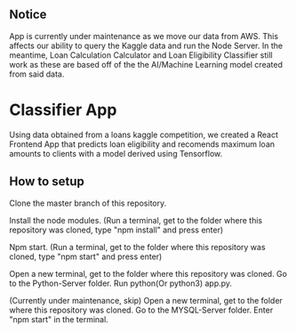 ## Notice

App is currently under maintenance as we move our data from AWS. This affects our ability to query the Kaggle data and run the Node Server. In the meantime, Loan Calculation Calculator and Loan Eligibility Classifier still work as these are based off of the the AI/Machine Learning model created from said data.


# Classifier App

Using data obtained from a loans kaggle competition, we created a React Frontend App that predicts loan eligibility and recomends maximum loan amounts to clients with a model derived using Tensorflow.


## How to setup

Clone the master branch of this repository.

Install the node modules. (Run a terminal, get to the folder where this repository was cloned, type "npm install" and press enter)

Npm start. (Run a terminal, get to the folder where this repository was cloned, type "npm start" and press enter)

Open a new terminal, get to the folder where this repository was cloned. Go to the Python-Server folder. Run python(Or python3) app.py.

(Currently under maintenance, skip) Open a new terminal, get to the folder where this repository was cloned. Go to the MYSQL-Server folder. Enter "npm start" in the terminal.
